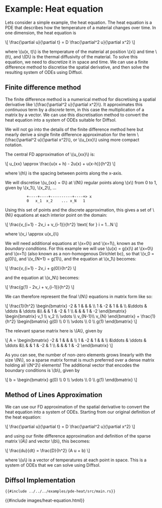 # Example: Heat equation

Lets consider a simple example, the heat equation. The heat equation is a PDE that describes how the temperature of a material changes over time. In one dimension, the heat equation is

\\[
\frac{\partial u}{\partial t} = D \frac{\partial^2 u}{\partial x^2}
\\]

where \\(u(x, t)\\) is the temperature of the material at position \\(x\\) and time \\(t\\), and \\(D\\) is the thermal diffusivity of the material. To solve this equation, we need to discretize it in space and time. We can use a finite difference method to discretise the spatial derivative, and then solve the resulting system of ODEs using Diffsol.

## Finite difference method

The finite difference method is a numerical method for discretising a spatial derivative like \\(\frac{\partial^2 u}{\partial x^2}\\). It approximates this *continuous* term by a *discrete* term, in this case the multiplication of a matrix by a vector. We can use this discretisation method to convert the heat equation into a system of ODEs suitable for Diffsol.

We will not go into the details of the finite difference method here but mearly derive a single finite difference approximation for the term \\(\frac{\partial^2 u}{\partial x^2}\\), or \\(u_{xx}\\) using more compact notation. 

The central FD approximation of \\(u_{xx}\\) is:

\\[
u_{xx} \approx \frac{u(x + h) - 2u(x) + u(x-h)}{h^2}
\\]

where \\(h\\) is the spacing between points along the x-axis.

We will discretise \\(u_{xx} = 0\\) at \\(N\\) regular points along \\(x\\) from 0 to 1, given by \\(x_1\\), \\(x_2\\), ...

              +----+----+----------+----+> x
              0   x_1  x_2    ... x_N   1

Using this set of points and the discrete approximation, this gives a set of \\(N\\) equations at each interior point on the domain:

\\[
\frac{v_{i+1} - 2v_i + v_{i-1}}{h^2} \text{ for } i = 1...N
\\]

where \\(v_i \approx u(x_i)\\)

We will need additional equations at \\(x=0\\) and \\(x=1\\), known as the *boundary conditions*. For this example we will use \\(u(x) = g(x)\\) at \\(x=0\\) and \\(x=1\\) (also known as a non-homogenous Dirichlet bc), so that \\(v_0 = g(0)\\), and \\(v\_{N+1} = g(1)\\), and the equation at \\(x_1\\) becomes:

\\[
\frac{v_{i+1} - 2v_i + g(0)}{h^2}
\\]

and the equation at \\(x_N\\) becomes:

\\[
\frac{g(1) - 2v_i + v_{i-1}}{h^2}
\\]

We can therefore represent the final \\(N\\) equations in matrix form like so:

\\[
\frac{1}{h^2}
\begin{bmatrix} -2      & 1      &         &   &     \\\\
 1      & -2     & 1       &       & \\\\
&\ddots & \ddots  &  \ddots &\\\\
&        & 1      &  -2     &  1     \\\\
&        &        &   1     & -2     \end{bmatrix}
\begin{bmatrix} v_1    \\\\
v_2    \\\\
\vdots \\\\
v_{N-1}\\\\
v_{N}
\end{bmatrix} + \frac{1}{h^2} \begin{bmatrix} g(0)    \\\\
0    \\\\
\vdots \\\\
0    \\\\
g(1)
\end{bmatrix}
\\]

The relevant sparse matrix here is \\(A\\), given by

\\[
A = \begin{bmatrix} -2      & 1      &         &   &     \\\\
 1      & -2     & 1       &       & \\\\
&\ddots & \ddots  &  \ddots &\\\\
&        & 1      &  -2     &  1     \\\\
&        &        &   1     & -2     \end{bmatrix}
\\]

As you can see, the number of non-zero elements grows linearly with the size \\(N\\), so a sparse matrix format is much preferred over a dense matrix holding all \\(N^2\\) elements!
The additional vector that encodes the boundary conditions is \\(b\\), given by

\\[
b = \begin{bmatrix} g(0)    \\\\
0    \\\\
\vdots \\\\
0    \\\\
g(1)
\end{bmatrix}
\\]


## Method of Lines Approximation

We can use our FD approximation of the spatial derivative to convert the heat equation into a system of ODEs. Starting from our original definition of the heat equation:

\\[
\frac{\partial u}{\partial t} = D \frac{\partial^2 u}{\partial x^2}
\\]

and using our finite difference approximation and definition of the sparse matrix \\(A\\) and vector \\(b\\), this becomes:


\\[
\frac{du}{dt} = \frac{D}{h^2} (A u + b)
\\]

where \\(u\\) is a vector of temperatures at each point in space. This is a system of ODEs that we can solve using Diffsol.

## Diffsol Implementation

```rust,ignore
{{#include ../../../examples/pde-heat/src/main.rs}}
```
{{#include images/heat-equation.html}}